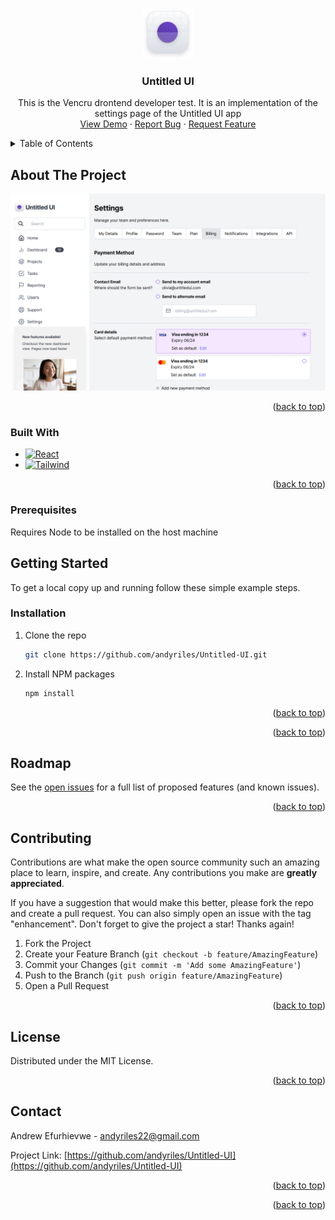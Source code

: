 <!-- Improved compatibility of back to top link: See: https://github.com/othneildrew/Best-README-Template/pull/73 -->

<a name="readme-top"></a>

<!--
*** Thanks for checking out the Best-README-Template. If you have a suggestion
*** that would make this better, please fork the repo and create a pull request
*** or simply open an issue with the tag "enhancement".
*** Don't forget to give the project a star!
*** Thanks again! Now go create something AMAZING! :D
-->

<!-- PROJECT SHIELDS -->
<!--
*** I'm using markdown "reference style" links for readability.
*** Reference links are enclosed in brackets [ ] instead of parentheses ( ).
*** See the bottom of this document for the declaration of the reference variables
*** for contributors-url, forks-url, etc. This is an optional, concise syntax you may use.
*** https://www.markdownguide.org/basic-syntax/#reference-style-links
-->

<!-- PROJECT LOGO -->
<br />
<div align="center">
  <a href="https://github.com/andyriles/Untitled-UI">
    <img src="/src/assets/Icons/Logomark.svg" alt="Logo" width="80" height="80">
  </a>

<h3 align="center">Untitled UI</h3>

  <p align="center">
    This is the Vencru drontend developer test. It is an implementation of the settings page of the Untitled UI app 
    <br />
    <a href="https://untitled-ui-iota.vercel.app/">View Demo</a>
    ·
    <a href="https://github.com/andyriles/Untitled-UI/issues">Report Bug</a>
    ·
    <a href="https://github.com/andyriles/Untitled-UI/issues">Request Feature</a>
  </p>
</div>

<!-- TABLE OF CONTENTS -->
<details>
  <summary>Table of Contents</summary>
  <ol>
    <li>
      <a href="#about-the-project">About The Project</a>
      <ul>
        <li><a href="#built-with">Built With</a></li>
      </ul>
    </li>
    <li>
      <a href="#getting-started">Getting Started</a>
      <ul>
        <li><a href="#prerequisites">Prerequisites</a></li>
        <li><a href="#installation">Installation</a></li>
      </ul>
    </li>
    <li><a href="#usage">Usage</a></li>
    <li><a href="#roadmap">Roadmap</a></li>
    <li><a href="#contributing">Contributing</a></li>
    <li><a href="#license">License</a></li>
    <li><a href="#contact">Contact</a></li>
    <li><a href="#acknowledgments">Acknowledgments</a></li>
  </ol>
</details>

<!-- ABOUT THE PROJECT -->

## About The Project

[![Product Name Screen Shot][product-screenshot]](https://untitled-ui-iota.vercel.app/)

<p align="right">(<a href="#readme-top">back to top</a>)</p>

### Built With

- [![React][react.js]][react-url]
- [![Tailwind][tailwind.css]][tailwind-url]

<p align="right">(<a href="#readme-top">back to top</a>)</p>

### Prerequisites

Requires Node to be installed on the host machine

<!-- GETTING STARTED -->

## Getting Started

To get a local copy up and running follow these simple example steps.

### Installation

1. Clone the repo
   ```sh
   git clone https://github.com/andyriles/Untitled-UI.git
   ```
2. Install NPM packages
   ```sh
   npm install
   ```

<p align="right">(<a href="#readme-top">back to top</a>)</p>

<p align="right">(<a href="#readme-top">back to top</a>)</p>

<!-- ROADMAP -->

## Roadmap

See the [open issues](https://github.com/andyriles/Untitled-UI/issues) for a full list of proposed features (and known issues).

<p align="right">(<a href="#readme-top">back to top</a>)</p>

<!-- CONTRIBUTING -->

## Contributing

Contributions are what make the open source community such an amazing place to learn, inspire, and create. Any contributions you make are **greatly appreciated**.

If you have a suggestion that would make this better, please fork the repo and create a pull request. You can also simply open an issue with the tag "enhancement".
Don't forget to give the project a star! Thanks again!

1. Fork the Project
2. Create your Feature Branch (`git checkout -b feature/AmazingFeature`)
3. Commit your Changes (`git commit -m 'Add some AmazingFeature'`)
4. Push to the Branch (`git push origin feature/AmazingFeature`)
5. Open a Pull Request

<p align="right">(<a href="#readme-top">back to top</a>)</p>

<!-- LICENSE -->

## License

Distributed under the MIT License.

<p align="right">(<a href="#readme-top">back to top</a>)</p>

<!-- CONTACT -->

## Contact

Andrew Efurhievwe - andyriles22@gmail.com

Project Link: [https://github.com/andyriles/Untitled-UI](https://github.com/andyriles/Untitled-UI)

<p align="right">(<a href="#readme-top">back to top</a>)</p>

<p align="right">(<a href="#readme-top">back to top</a>)</p>

<!-- MARKDOWN LINKS & IMAGES -->
<!-- https://www.markdownguide.org/basic-syntax/#reference-style-links -->

[contributors-shield]: https://img.shields.io/github/contributors/andyriles/Untitled-UI.svg?style=for-the-badge
[contributors-url]: https://github.com/andyriles/Untitled-UI/graphs/contributors
[forks-shield]: https://img.shields.io/github/forks/andyriles/Untitled-UI.svg?style=for-the-badge
[forks-url]: https://github.com/andyriles/Untitled-UI/network/members
[stars-shield]: https://img.shields.io/github/stars/andyriles/Untitled-UI.svg?style=for-the-badge
[stars-url]: https://github.com/andyriles/Untitled-UI/stargazers
[issues-shield]: https://img.shields.io/github/issues/andyriles/Untitled-UI.svg?style=for-the-badge
[issues-url]: https://github.com/andyriles/Untitled-UI/issues
[license-shield]: https://img.shields.io/github/license/andyriles/Untitled-UI.svg?style=for-the-badge
[license-url]: https://github.com/andyriles/Untitled-UI/blob/master/LICENSE.txt
[linkedin-shield]: https://img.shields.io/badge/-LinkedIn-black.svg?style=for-the-badge&logo=linkedin&colorB=555
[linkedin-url]: https://linkedin.com/in/andrew-efurhievwe
[product-screenshot]: /src/assets/Images/untitled-Ui.png
[next.js]: https://img.shields.io/badge/next.js-000000?style=for-the-badge&logo=nextdotjs&logoColor=white
[next-url]: https://nextjs.org/
[react.js]: https://img.shields.io/badge/React-20232A?style=for-the-badge&logo=react&logoColor=61DAFB
[react-url]: https://reactjs.org/
[vue.js]: https://img.shields.io/badge/Vue.js-35495E?style=for-the-badge&logo=vuedotjs&logoColor=4FC08D
[vue-url]: https://vuejs.org/
[angular.io]: https://img.shields.io/badge/Angular-DD0031?style=for-the-badge&logo=angular&logoColor=white
[angular-url]: https://angular.io/
[svelte.dev]: https://img.shields.io/badge/Svelte-4A4A55?style=for-the-badge&logo=svelte&logoColor=FF3E00
[svelte-url]: https://svelte.dev/
[laravel.com]: https://img.shields.io/badge/Laravel-FF2D20?style=for-the-badge&logo=laravel&logoColor=white
[laravel-url]: https://laravel.com
[bootstrap.com]: https://img.shields.io/badge/Bootstrap-563D7C?style=for-the-badge&logo=bootstrap&logoColor=white
[bootstrap-url]: https://getbootstrap.com
[jquery.com]: https://img.shields.io/badge/jQuery-0769AD?style=for-the-badge&logo=jquery&logoColor=white
[jquery-url]: https://jquery.com
[tailwind.css]: https://img.shields.io/badge/Tailwind%20CSS-tailwind%20css-blue
[tailwind-url]: https://tailwindcss.com
